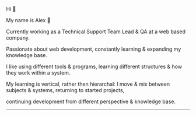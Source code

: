 Hi 👋

My name is Alex 🌱

Currently working as a Technical Support Team Lead & QA at a web based company. 

Passionate about web development, constantly learning & expanding my knowledge base. 

I like using different tools & programs, learning different structures & how they work within a system.

My learning is vertical, rather then hierarchal: I move & mix between subjects & systems, 
returning to started projects, 

continuing development from different perspective & knowledge base.


-------------

<!--
**alexrosenbaum/alexrosenbaum** is a ✨ _special_ ✨ repository because its `README.md` (this file) appears on your GitHub profile.

Here are some ideas to get you started:

🌱 I’m currently learning topics in  variety of fields including :
- Data Analysis with SQL & Excel
- Software Testing
- JavaScript
- CompTIA A+
- Ethical Hacking with Linux & Python

- 🔭 I’m currently working on ...
- 🌱 I’m currently learning ...
- 👯 I’m looking to collaborate on ...
- 🤔 I’m looking for help with ...
- 💬 Ask me about ...
- 📫 How to reach me: ...
- 😄 Pronouns: ...
- ⚡ Fun fact: ....
-->
